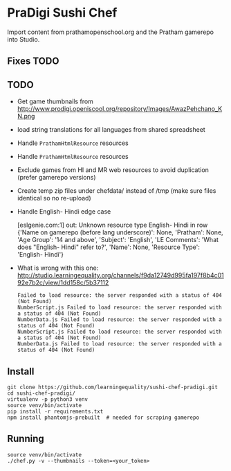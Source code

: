 PraDigi Sushi Chef
==================
Import content from prathamopenschool.org and the Pratham gamerepo into Studio.


Fixes TODO
----------




TODO
----
  - Get game thumbnails from
    http://www.prodigi.openiscool.org/repository/Images/AwazPehchano_KN.png
  - load string translations for all languages from shared spreadsheet
  - Handle `PrathamHtmlResource` resources
  - Handle `PrathamHtmlResource` resources
  - Exclude games from HI and MR web resources to avoid duplication (prefer gamerepo versions)
  - Create temp zip files under chefdata/ instead of /tmp (make sure files identical so no re-upload)
  - Handle English- Hindi edge case
  
      [eslgenie.com:1] out: Unknown resource type English- Hindi in row {'Name on gamerepo (before lang underscore)': None, 'Pratham': None, 'Age Group': '14 and above', 'Subject': 'English', 'LE Comments': 'What does "English- Hindi" refer to?', 'Name': None, 'Resource Type': 'English- Hindi'}


  - What is wrong with this one: http://studio.learningequality.org/channels/f9da12749d995fa197f8b4c0192e7b2c/view/1dd158c/5b37112

        Failed to load resource: the server responded with a status of 404 (Not Found)
        NumberScript.js Failed to load resource: the server responded with a status of 404 (Not Found)
        NumberData.js Failed to load resource: the server responded with a status of 404 (Not Found)
        NumberScript.js Failed to load resource: the server responded with a status of 404 (Not Found)
        NumberData.js Failed to load resource: the server responded with a status of 404 (Not Found)


Install
-------

    git clone https://github.com/learningequality/sushi-chef-pradigi.git
    cd sushi-chef-pradigi/
    virtualenv -p python3 venv
    source venv/bin/activate
    pip install -r requirements.txt
    npm install phantomjs-prebuilt  # needed for scraping gamerepo



Running
-------

    source venv/bin/activate
    ./chef.py -v --thumbnails --token=<your_token>



